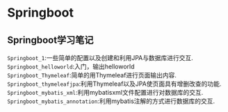 # Springboot
## Springboot学习笔记<br>
`Springboot_1`:一些简单的配置以及创建和利用JPA与数据库进行交互.<br>
`Springboot_helloworld`:入门，输出helloworld<br>
`Springboot_Thymeleaf`:简单的用Thymeleaf进行页面输出内容.<br>
`Springboot_thymeleafjpa`:利用Thymeleaf以及JPA使页面具有增删改查的功能.<br>
`Springboot_mybatis_xml`:利用mybatisxml文件配置进行对数据库的交互.<br>
`Springboot_mybatis_annotation`:利用mybatis注解的方式进行数据库的交互.<br>
